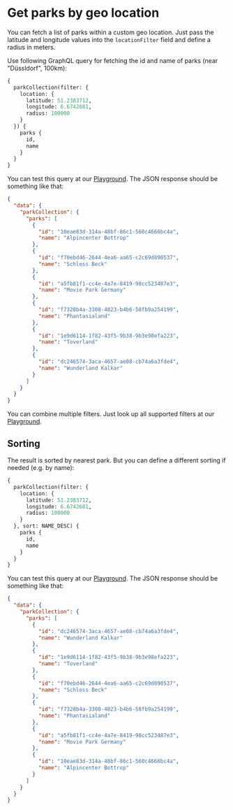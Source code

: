 # Get parks by geo location
You can fetch a list of parks within a custom geo location. Just pass the latitude and longitude values into
the `locationFilter` field and define a radius in meters.

Use following GraphQL query for fetching the id and name of parks (near "Düssldorf", 100km):
```graphql
{
  parkCollection(filter: {
    location: {
      latitude: 51.2383712,
      longitude: 6.6742681,
      radius: 100000
    }
  }) {
    parks {
      id,
      name
    }
  }
}
```

You can test this query at our [Playground](../playground.html). The JSON response should be something like that:

```json
{
  "data": {
    "parkCollection": {
      "parks": [
        {
          "id": "10eae83d-314a-48bf-86c1-560c4666bc4a",
          "name": "Alpincenter Bottrop"
        },
        {
          "id": "f70ebd46-2644-4ea6-aa65-c2c69d890537",
          "name": "Schloss Beck"
        },
        {
          "id": "a5fb81f1-cc4e-4a7e-8419-98cc523487e3",
          "name": "Movie Park Germany"
        },
        {
          "id": "f7328b4a-3308-4823-b4b6-58fb9a254199",
          "name": "Phantasialand"
        },
        {
          "id": "1e9d6114-1f82-43f5-9b38-9b3e98efa223",
          "name": "Toverland"
        },
        {
          "id": "dc246574-3aca-4657-ae08-cb74a6a3fde4",
          "name": "Wunderland Kalkar"
        }
      ]
    }
  }
}
```

You can combine multiple filters. Just look up all supported filters at our [Playground](../playground.html).

## Sorting
The result is sorted by nearest park. But you can define a different sorting if needed (e.g. by name):

```graphql
{
  parkCollection(filter: {
    location: {
      latitude: 51.2383712,
      longitude: 6.6742681,
      radius: 100000
    }
  }, sort: NAME_DESC) {
    parks {
      id,
      name
    }
  }
}
```

You can test this query at our [Playground](../playground.html). The JSON response should be something like that:

```json
{
  "data": {
    "parkCollection": {
      "parks": [
        {
          "id": "dc246574-3aca-4657-ae08-cb74a6a3fde4",
          "name": "Wunderland Kalkar"
        },
        {
          "id": "1e9d6114-1f82-43f5-9b38-9b3e98efa223",
          "name": "Toverland"
        },
        {
          "id": "f70ebd46-2644-4ea6-aa65-c2c69d890537",
          "name": "Schloss Beck"
        },
        {
          "id": "f7328b4a-3308-4823-b4b6-58fb9a254199",
          "name": "Phantasialand"
        },
        {
          "id": "a5fb81f1-cc4e-4a7e-8419-98cc523487e3",
          "name": "Movie Park Germany"
        },
        {
          "id": "10eae83d-314a-48bf-86c1-560c4666bc4a",
          "name": "Alpincenter Bottrop"
        }
      ]
    }
  }
}
```
